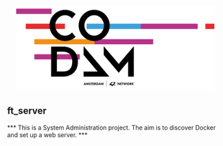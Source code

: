 <p align="center">
  <img src="https://github.com/qingqingqingli/readme_images/blob/master/codam_logo.png" height='200'>
</p>

## ft_server
*** This is a System Administration project. The aim is to discover Docker and set up a web server. ***